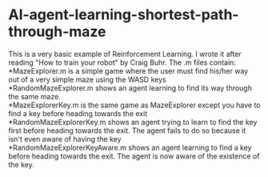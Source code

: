 # AI-agent-learning-shortest-path-through-maze

This is a very basic example of Reinforcement Learning. I wrote it after reading "How to train your robot" by Craig Buhr. The .m files contain: <br/>
*MazeExplorer.m is a simple game where the user must find his/her way out of a very simple maze using the WASD keys <br/>
*RandomMazeExplorer.m shows an agent learning to find its way through the same maze. <br/>
*MazeExplorerKey.m is the same game as MazeExplorer except you have to find a key before heading towards the exit <br/>
*RandomMazeExplorerKey.m shows an agent trying to learn to find the key first before heading towards the exit. The agent fails to do so because it isn't even aware of having the key <br/>
*RandomMazeExplorerKeyAware.m shows an agent learning to find a key before heading towards the exit. The agent is now aware of the existence of the key.<br/>
